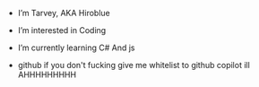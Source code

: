 + I’m Tarvey, AKA Hiroblue
+ I’m interested in Coding
+ I’m currently learning C# And js





















+ github if you don't fucking give me whitelist to github copilot ill AHHHHHHHHH
